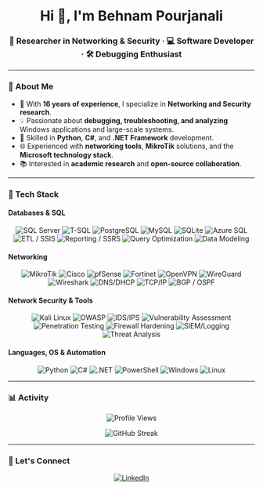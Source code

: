 <!-- Hero -->
<h1 align="center">Hi 👋, I'm Behnam Pourjanali</h1>
<h3 align="center">🔬 Researcher in Networking & Security · 💻 Software Developer · 🛠️ Debugging Enthusiast</h3>

---

### 🌌 About Me
- 🧭 With **16 years of experience**, I specialize in **Networking and Security research**.  
- 💡 Passionate about **debugging, troubleshooting, and analyzing** Windows applications and large-scale systems.  
- 🐍 Skilled in **Python**, **C#**, and **.NET Framework** development.  
- 🌐 Experienced with **networking tools**, **MikroTik** solutions, and the **Microsoft technology stack**.  
- 📚 Interested in **academic research** and **open-source collaboration**.  

---

### 🔧 Tech Stack

#### Databases & SQL
<p align="center">
  <img alt="SQL Server" src="https://img.shields.io/badge/SQL%20Server-CC2927?style=flat&logo=Microsoft%20SQL%20Server&logoColor=white" />
  <img alt="T-SQL" src="https://img.shields.io/badge/T--SQL-CC2927?style=flat&logo=Microsoft%20SQL%20Server&logoColor=white" />
  <img alt="PostgreSQL" src="https://img.shields.io/badge/PostgreSQL-4169E1?style=flat&logo=postgresql&logoColor=white" />
  <img alt="MySQL" src="https://img.shields.io/badge/MySQL-4479A1?style=flat&logo=mysql&logoColor=white" />
  <img alt="SQLite" src="https://img.shields.io/badge/SQLite-003B57?style=flat&logo=sqlite&logoColor=white" />
  <img alt="Azure SQL" src="https://img.shields.io/badge/Azure%20SQL-0078D4?style=flat&logo=microsoftazure&logoColor=white" />
  <img alt="ETL / SSIS" src="https://img.shields.io/badge/ETL%20%2F%20SSIS-5C2D91?style=flat&logo=dotnet&logoColor=white" />
  <img alt="Reporting / SSRS" src="https://img.shields.io/badge/Reporting%20%2F%20SSRS-5C2D91?style=flat&logo=powerbi&logoColor=white" />
  <img alt="Query Optimization" src="https://img.shields.io/badge/Query%20Optimization-0A0A0A?style=flat&logo=sqlite&logoColor=white" />
  <img alt="Data Modeling" src="https://img.shields.io/badge/Data%20Modeling-0A0A0A?style=flat&logo=databricks&logoColor=white" />
</p>

#### Networking
<p align="center">
  <img alt="MikroTik" src="https://img.shields.io/badge/MikroTik-FFCC33?style=flat&logo=mikrotik&logoColor=black" />
  <img alt="Cisco" src="https://img.shields.io/badge/Cisco-1BA0D7?style=flat&logo=cisco&logoColor=white" />
  <img alt="pfSense" src="https://img.shields.io/badge/pfSense-212121?style=flat&logo=pfsense&logoColor=white" />
  <img alt="Fortinet" src="https://img.shields.io/badge/Fortinet-EE3124?style=flat&logo=fortinet&logoColor=white" />
  <img alt="OpenVPN" src="https://img.shields.io/badge/OpenVPN-EA7E20?style=flat&logo=openvpn&logoColor=white" />
  <img alt="WireGuard" src="https://img.shields.io/badge/WireGuard-88171A?style=flat&logo=wireguard&logoColor=white" />
  <img alt="Wireshark" src="https://img.shields.io/badge/Wireshark-1679A7?style=flat&logo=wireshark&logoColor=white" />
  <img alt="DNS/DHCP" src="https://img.shields.io/badge/DNS%20%2F%20DHCP-0A0A0A?style=flat&logo=cloudflare&logoColor=white" />
  <img alt="TCP/IP" src="https://img.shields.io/badge/TCP%2FIP-0A0A0A?style=flat&logo=gnometerminal&logoColor=white" />
  <img alt="BGP / OSPF" src="https://img.shields.io/badge/BGP%20%2F%20OSPF-0A0A0A?style=flat&logo=router&logoColor=white" />
</p>

#### Network Security & Tools
<p align="center">
  <img alt="Kali Linux" src="https://img.shields.io/badge/Kali%20Linux-557C94?style=flat&logo=kalilinux&logoColor=white" />
  <img alt="OWASP" src="https://img.shields.io/badge/OWASP-000000?style=flat&logo=owasp&logoColor=white" />
  <img alt="IDS/IPS" src="https://img.shields.io/badge/IDS%20%2F%20IPS-0A0A0A?style=flat&logo=securityscorecard&logoColor=white" />
  <img alt="Vulnerability Assessment" src="https://img.shields.io/badge/Vulnerability%20Assessment-0A0A0A?style=flat&logo=cve&logoColor=white" />
  <img alt="Penetration Testing" src="https://img.shields.io/badge/Penetration%20Testing-0A0A0A?style=flat&logo=kalilinux&logoColor=white" />
  <img alt="Firewall Hardening" src="https://img.shields.io/badge/Firewall%20Hardening-0A0A0A?style=flat&logo=fortinet&logoColor=white" />
  <img alt="SIEM/Logging" src="https://img.shields.io/badge/SIEM%20%2F%20Logging-0A0A0A?style=flat&logo=elastic&logoColor=white" />
  <img alt="Threat Analysis" src="https://img.shields.io/badge/Threat%20Analysis-0A0A0A?style=flat&logo=virustotal&logoColor=white" />
</p>

#### Languages, OS & Automation
<p align="center">
  <img alt="Python" src="https://img.shields.io/badge/Python-3776AB?style=flat&logo=python&logoColor=white" />
  <img alt="C#" src="https://img.shields.io/badge/C%23-239120?style=flat&logo=csharp&logoColor=white" />
  <img alt=".NET" src="https://img.shields.io/badge/.NET-512BD4?style=flat&logo=dotnet&logoColor=white" />
  <img alt="PowerShell" src="https://img.shields.io/badge/PowerShell-5391FE?style=flat&logo=powershell&logoColor=white" />
  <img alt="Windows" src="https://img.shields.io/badge/Windows-0078D6?style=flat&logo=windows&logoColor=white" />
  <img alt="Linux" src="https://img.shields.io/badge/Linux-FCC624?style=flat&logo=linux&logoColor=black" />
</p>

---

### 📊 Activity
<p align="center">
  <img alt="Profile Views" src="https://komarev.com/ghpvc/?username=pourjanali&style=flat-square&color=lightgray&label=Views" />
</p>

<p align="center">
  <img
    alt="GitHub Streak"
    src="https://streak-stats.demolab.com?user=pourjanali&theme=github-dark-dimmed&hide_border=true&date_format=n%2Fj%5B%2FY%5D&background=00000000"
  />
</p>

---

### 🤝 Let's Connect
<p align="center">
  <a href="https://www.linkedin.com/in/behnam-pourjanali/">
    <img alt="LinkedIn" src="https://img.shields.io/badge/LinkedIn-0A66C2?style=flat&logo=linkedin&logoColor=white" />
  </a>
</p>
